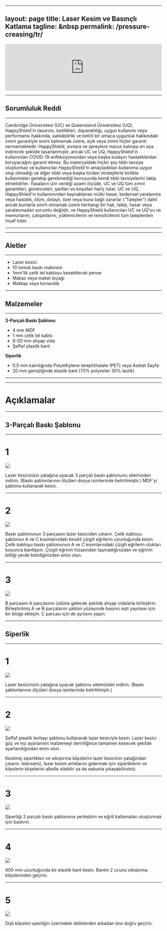 
---
layout: page
title: Laser Kesim ve Basınçlı Katlama
tagline: &nbsp <span class="instructionsTaglineEmojiLinks"> <a href = "https://youtu.be/IPKiPi-Tne8"><i class="em em-video_camera" aria-role="presentation" aria-label="VIDEO CAMERA"></i></a> <a href = "https://github.com/HappyShield/HappyShield/tree/master/Templates/LaserCutAndPressureCreasing" ><i class="em em-triangular_ruler" aria-role="presentation" aria-label="TRIANGULAR RULER"></i></a></span>
permalink: /pressure-creasing/tr/
---

<script src="https://snapwidget.com/js/snapwidget.js"></script>
<iframe src="https://snapwidget.com/embed/810066" class="snapwidget-widget" allowtransparency="true" frameborder="0" scrolling="no" style="border:none; overflow:hidden;  width:100%; "></iframe>

---

##  Sorumluluk Reddi

---

Cambridge Üniversitesi (UC) ve Queensland Üniversitesi (UQ), HappyShield'ın tasarımı, özellikleri, dayanıklılığı, uygun kullanımı veya performansı hakkında, satılabilirlik ve belirli bir amaca uygunluk hakkındaki zımni garantiyle sınırlı kalmamak üzere, açık veya zımni hiçbir garanti vermemektedir. HappyShield, sıvılara ve spreylere maruz kalmayı en aza indirecek şekilde tasarlanmıştır, ancak UC ve UQ, HappyShield'ın kullanıcıları COVID-19 enfeksiyonundan veya başka bulaşıcı hastalıklardan koruyacağını garanti etmez. Bu materyaldeki hiçbir şey tıbbi tavsiye oluşturmaz ve kullanıcılar HappyShield'in amaçladıkları kullanıma uygun olup olmadığı ve diğer tıbbi veya başka türden stratejilerle birlikte kullanmaları gerekip gerekmediği konusunda kendi tıbbi tavsiyelerini takip etmelidirler. Yasaların izin verdiği azami ölçüde, UC ve UQ tüm zımni garantileri, güvenceleri, şartları ve koşulları hariç tutar. UC ve UQ, HappyShield'ın kullanımından kaynaklanan mülki hasar, bedensel yaralanma veya hastalık, ölüm, dolaylı, özel veya buna bağlı zararlar (“Talepler”) dahil ancak bunlarla sınırlı olmamak üzere herhangi bir hak, talep, hasar veya yaralanmadan sorumlu değildir, ve HappyShield kullanıcıları UC ve UQ'yu ve memurlarını, çalışanlarını, yüklenicilerini ve temsilcilerini tüm taleplerden muaf tutar.

---

--- 

## Aletler

---

* Lazer kesici
* 10 tonluk baskı makinesi
* 1mm'lik çelik tel kabloyu kesebilecek pense
* Makas veya maket bıçağı
* Matkap veya tornavida

---

## Malzemeler

---

**3-Parçalı Baskı Şablonu**

* 4 mm MDF
* 1 mm çelik tel kablo
* 6-20 mm ahşap vida
* Şeffaf plastik bant

**Siperlik**

* 0.5 mm kalınlığında Polyethylene terephthalate (PET) veya Asetat Sayfa
* 20 mm genişliğinde elastik bant (70% polyester 30% lastik)

---

---

# Açıklamalar

---

## 3-Parçalı Baskı Şablonu

---

# 1 	

![](./Assets/Output/Steps/01.jpg)

Lazer kesicinizin yatağına uyacak 3 parçalı baskı şablonunu sitemizden indirin. (Baskı şablonlarının ölçüleri dosya isimlerinde belirtilmiştir.) MDF'yi şablonu kullanarak kesin.

---
# 2

![](./Assets/Output/Steps/02.jpg)

Baskı şablonunun 3 parçasını lazer kesiciden çıkarın. Çelik kabloyu şablonun A ve C kısımlarındaki kesikli çizgili eğrilerin uzunluğunda kesin. Çelik kabloyu baskı şablonunun A ve C kısımlarındaki çizgili eğrilerin olukları boyunca bantlayın. Çizgili eğrinin hizasından taşmadığınızdan ve eğrinin bittiği yerde bitirdiğinizden emin olun.



---
# 3

![](./Assets/Output/Steps/03.jpg)

B parçasını A parçasının üstüne gelecek şekilde ahşap vidalarla birleştirin. Birleştirilmiş A ve B parçalarını şablon yüzeyinde basıncı eşit yayması için bir bloğa ekleyin. C parçası için de aynısını yapın.


--- 
## Siperlik

---

# 1

![](./Assets/Output/Steps/04.jpg)

Lazer kesicinizin yatağına uyacak şablonu sitemizden indirin. (Baskı şablonlarının ölçüleri dosya isimlerinde belirtilmiştir.)

---

# 2	

![](./Assets/Output/Steps/05.jpg)

Şeffaf plastik levhayı şablonu kullanarak lazer kesiciyle kesin. Lazer kesici güç ve hız ayarlarının malzemeyi derinliğince tamamen kesecek şekilde ayarlandığından emin olun. 

Kesilmiş siperlikleri ve sıkıştırma klipslerini lazer kesicinin yatağından çıkarın. Isterseniz, lazer kesim artıklarını gidermek için siperliklerin ve klipslerin köşelerini alkolle silebilir ya da sabunla yıkayabilirsiniz. 

--- 

# 3

![](./Assets/Output/Steps/06.jpg)

Siperliği 3 parçalı baskı şablonuna yerleştirin ve eğrili katlamaları oluşturmak için bastırın.

---

# 4	

![](./Assets/Output/Steps/07.jpg)

400 mm uzunluğunda bir elastik bant kesin. Bantın 2 ucunu sıkıştırma klipslerinden geçirin.

---

# 5	

![](./Assets/Output/Steps/08.jpg)

Dişli klipsleri sperliğin üzerindeki deliklerden arkadan öne doğru geçirin. 
